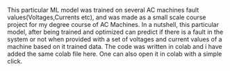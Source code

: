 This particular ML model was trained on several AC machines fault values(Voltages,Currents etc), and was made as a small scale course project for my degree course of AC Machines.
In a nutshell, this particular model, after being trained and optimized can predict if there is a fault in the system or not when provided with a set of voltages and current values of a machine based on it trained data.
The code was written in colab and i have added the same colab file here. One can also open it in colab with a simple click.
